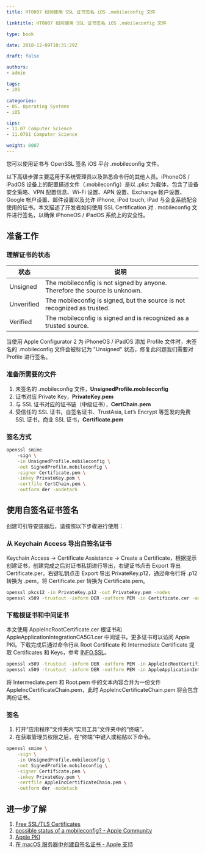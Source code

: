 ```yaml
---
title: HT0007 如何使用 SSL 证书签名 iOS .mobileconfig 文件

linktitle: HT0007 如何使用 SSL 证书签名 iOS .mobileconfig 文件

type: book

date: 2018-12-09T10:31:29Z

draft: false

authors:
- admin

tags:
- iOS

categories:
- OS. Operating Systems
- iOS

cips: 
- 11.07 Computer Science 
- 11.0701 Computer Science

weight: 0007
---
```


您可以使用证书与 OpenSSL 签名 iOS 平台 .mobileconfig 文件。

以下高级步骤主要适用于系统管理员以及熟悉命令行的其他人员。iPhoneOS / iPadOS 设备上的配置描述文件（.mobileconfig）是以 .plist 为载体，包含了设备安全策略、VPN 配置信息、Wi-Fi 设置、APN 设置、Exchange 帐户设置、Google 帐户设置、邮件设置以及允许 iPhone, iPod touch, iPad 与企业系统配合使用的证书。本文描述了开发者如何使用 SSL Certification 对 . mobileconfig 文件进行签名，以确保 iPhoneOS / iPadOS 系统上的安全性。

## 准备工作

### 理解证书的状态

| 状态 | 说明 |
|-|-|
| Unsigned | The mobileconfig is not signed by anyone. Therefore the source is unknown. |
| Unverified | The mobileconfig is signed, but the source is not recognized as trusted. |
| Verified | The mobileconfig is signed and is recognized as a trusted source. |

当使用 Apple Configurator 2 为 iPhoneOS / iPadOS 添加 Profile 文件时，未签名的 .mobileconfig 文件会被标记为 "Unsigned" 状态，修复此问题我们需要对 Profile 进行签名。

### 准备所需要的文件

1. 未签名的 .mobileconfig 文件，**UnsignedProfile.mobileconfig**
2. 证书对应 Private Key，**PrivateKey.pem**
3. 与 SSL 证书对应的证书链（中级证书），**CertChain.pem**
4. 受信任的 SSL 证书，自签名证书、TrustAsia, Let’s Encrypt 等签发的免费 SSL 证书，商业 SSL 证书，**Certificate.pem**

### 签名方式

```bash
openssl smime 
    -sign \
    -in UnsignedProfile.mobileconfig \
    -out SignedProfile.mobileconfig \
    -signer Certificate.pem \
    -inkey PrivateKey.pem \
    -certfile CertChain.pem \
    -outform der -nodetach
```

## 使用自签名证书签名

创建可引导安装器后，请按照以下步骤进行使用：

### 从 Keychain Access 导出自签名证书

Keychain Access -> Certificate Assistance -> Create a Certificate，根据提示创建证书，创建完成之后对证书私钥进行导出，右键证书点击 Export 导出 Certificate.per，右键私钥点击 Export 导出 PrivateKey.p12，通过命令行将 .p12 转换为 .pem，将 Certificate.per 转换为 Certificate.pem。

```bash
openssl pkcs12 -in PrivateKey.p12 -out PrivateKey.pem -nodes
openssl x509 -trustout -inform DER -outform PEM -in Certificate.cer -out Certificate.pem
```

### 下载根证书和中间证书

本文使用 AppleIncRootCertificate.cer 根证书和 AppleApplicationIntegrationCA5G1.cer 中间证书，更多证书可以访问 Apple PKI。下载完成后通过命令行从 Root Certificate 和 Intermediate Certificate 提取 Certificates 和 Keys，参考 [INFO.SSL](info.ssl.com/article.aspx?id=12149)。

```bash
openssl x509 -trustout -inform DER -outform PEM -in AppleIncRootCertificate.cer -out Root.pem
openssl x509 -trustout -inform DER -outform PEM -in AppleApplicationIntegrationCA5G1.cer -out Intermediate.pem
```

将 Intermediate.pem 和 Root.pem 中的文本内容合并为一份文件 AppleIncCertificateChain.pem，此时 AppleIncCertificateChain.pem 将会包含两份证书。

### 签名

1. 打开“应用程序”文件夹内“实用工具”文件夹中的“终端”。
2. 在获取管理员权限之后，在“终端”中键入或粘贴以下命令。

```bash
openssl smime \
    -sign \
    -in UnsignedProfile.mobileconfig \
    -out SignedProfile.mobileconfig \
    -signer Certificate.pem \
    -inkey PrivateKey.pem \
    -certfile AppleIncCertificateChain.pem \
    -outform der -nodetach
```

## 进一步了解

1. [Free SSL/TLS Certificates](https://letsencrypt.org/)
2. [possible status of a mobileconfig? - Apple Community](https://discussions.apple.com/thread/2363234)
3. [Apple PKI](https://www.apple.com/certificateauthority/)
4. [在 macOS 服务器中创建自签名证书 - Apple 支持](https://support.apple.com/zh-cn/guide/server/apd2474fbab/mac)